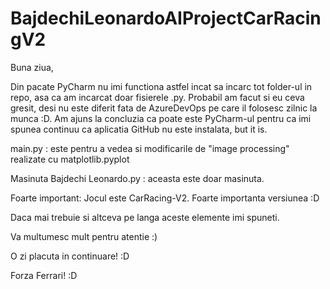# BajdechiLeonardoAIProjectCarRacingV2

Buna ziua,

Din pacate PyCharm nu imi functiona astfel incat sa incarc tot folder-ul in repo, asa ca am incarcat doar fisierele .py.
Probabil am facut si eu ceva gresit, desi nu este diferit fata de AzureDevOps pe care il folosesc zilnic la munca :D. 
Am ajuns la concluzia ca poate este PyCharm-ul pentru ca imi spunea continuu ca aplicatia GitHub nu este instalata, but it is. 

main.py : este pentru a vedea si modificarile de "image processing" realizate cu matplotlib.pyplot

Masinuta Bajdechi Leonardo.py : aceasta este doar masinuta. 

Foarte important: Jocul este CarRacing-V2. Foarte importanta versiunea :D 

Daca mai trebuie si altceva pe langa aceste elemente imi spuneti.

Va multumesc mult pentru atentie :) 

O zi placuta in continuare! :D 

Forza Ferrari! :D 
